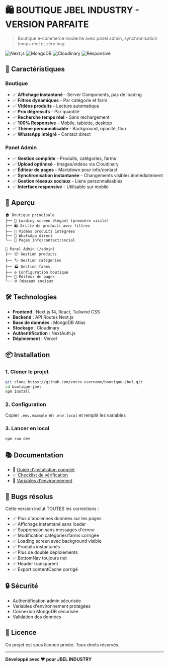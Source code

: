 # 🛍️ BOUTIQUE JBEL INDUSTRY - VERSION PARFAITE

> Boutique e-commerce moderne avec panel admin, synchronisation temps réel et zéro bug

![Next.js](https://img.shields.io/badge/Next.js-14-black)
![MongoDB](https://img.shields.io/badge/MongoDB-Atlas-green)
![Cloudinary](https://img.shields.io/badge/Cloudinary-Integrated-blue)
![Responsive](https://img.shields.io/badge/Responsive-100%25-orange)

## 🚀 Caractéristiques

### Boutique
- ✅ **Affichage instantané** - Server Components, pas de loading
- ✅ **Filtres dynamiques** - Par catégorie et farm
- ✅ **Vidéos produits** - Lecture automatique
- ✅ **Prix dégressifs** - Par quantité
- ✅ **Recherche temps réel** - Sans rechargement
- ✅ **100% Responsive** - Mobile, tablette, desktop
- ✅ **Thème personnalisable** - Background, opacité, flou
- ✅ **WhatsApp intégré** - Contact direct

### Panel Admin
- ✅ **Gestion complète** - Produits, catégories, farms
- ✅ **Upload optimisé** - Images/vidéos via Cloudinary
- ✅ **Éditeur de pages** - Markdown pour info/contact
- ✅ **Synchronisation instantanée** - Changements visibles immédiatement
- ✅ **Gestion réseaux sociaux** - Liens personnalisables
- ✅ **Interface responsive** - Utilisable sur mobile

## 📸 Aperçu

```
🏠 Boutique principale
├── 📱 Loading screen élégant (première visite)
├── 🛍️ Grille de produits avec filtres
├── 🎥 Vidéos produits intégrées
├── 💬 WhatsApp direct
└── 📄 Pages info/contact/social

👤 Panel Admin (/admin)
├── 📦 Gestion produits
├── 🏷️ Gestion catégories
├── 🏭 Gestion farms
├── ⚙️ Configuration boutique
├── 📝 Éditeur de pages
└── 🌐 Réseaux sociaux
```

## 🛠️ Technologies

- **Frontend** : Next.js 14, React, Tailwind CSS
- **Backend** : API Routes Next.js
- **Base de données** : MongoDB Atlas
- **Stockage** : Cloudinary
- **Authentification** : NextAuth.js
- **Déploiement** : Vercel

## 📦 Installation

### 1. Cloner le projet
```bash
git clone https://github.com/votre-username/boutique-jbel.git
cd boutique-jbel
npm install
```

### 2. Configuration
Copier `.env.example` en `.env.local` et remplir les variables

### 3. Lancer en local
```bash
npm run dev
```

## 📚 Documentation

- 📖 [Guide d'installation complet](./GUIDE_INSTALLATION_COMPLET.md)
- ✅ [Checklist de vérification](./CHECKLIST_VERIFICATION.md)
- 🔧 [Variables d'environnement](./.env.example)

## 🐛 Bugs résolus

Cette version inclut TOUTES les corrections :
- ✅ Plus d'anciennes données sur les pages
- ✅ Affichage instantané sans loader
- ✅ Suppression sans messages d'erreur
- ✅ Modification catégories/farms corrigée
- ✅ Loading screen avec background visible
- ✅ Produits instantanés
- ✅ Plus de double déploiements
- ✅ BottomNav toujours net
- ✅ Header transparent
- ✅ Export contentCache corrigé

## 🔒 Sécurité

- Authentification admin sécurisée
- Variables d'environnement protégées
- Connexion MongoDB sécurisée
- Validation des données

## 📄 Licence

Ce projet est sous licence privée. Tous droits réservés.

---

**Développé avec ❤️ pour JBEL INDUSTRY**